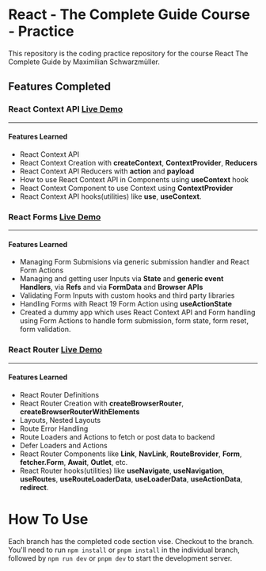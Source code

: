 # React - The Complete Guide Course - Practice

This repository is the coding practice repository for the course React The Complete Guide by Maximilian Schwarzmüller.

## Features Completed

### React Context API [Live Demo](https://react-food-order-app-chi.vercel.app/)
---
#### Features Learned
- React Context API
- React Context Creation with **createContext**, **ContextProvider**, **Reducers**
- React Context API Reducers with **action** and **payload**
- How to use React Context API in Components using **useContext** hook
- React Context Component to use Context using **ContextProvider**
- React Context API hooks(utilities) like **use**, **useContext**.

### React Forms [Live Demo](https://react-food-order-app-chi.vercel.app/)
---
#### Features Learned
- Managing Form Submisions via generic submission handler and React Form Actions
- Managing and getting user Inputs via **State** and **generic event Handlers**, via **Refs** and via **FormData** and **Browser APIs**
- Validating Form Inputs with custom hooks and third party libraries
- Handling Forms with React 19 Form Action using **useActionState**
- Created a dummy app which uses React Context API and Form handling using Form Actions to handle form submission, form state, form reset, form validation.

### React Router [Live Demo](https://react-router-pearl-six.vercel.app/)
---
#### Features Learned
- React Router Definitions
- React Router Creation with **createBrowserRouter**, **createBrowserRouterWithElements**
- Layouts, Nested Layouts
- Route Error Handling
- Route Loaders and Actions to fetch or post data to backend
- Defer Loaders and Actions
- React Router Components like **Link**, **NavLink**, **RouteBrovider**, **Form**, **fetcher.Form**, **Await**, **Outlet**,  etc.
- React Router hooks(utilities) like **useNavigate**, **useNavigation**, **useRoutes**, **useRouteLoaderData**, **useLoaderData**, **useActionData**, **redirect**.


# How To Use

Each branch has the completed code section vise. Checkout to the branch. 
You'll need to run `npm install` or `pnpm install` in the individual branch, followed by `npm run dev` or `pnpm dev` to start the development server.
